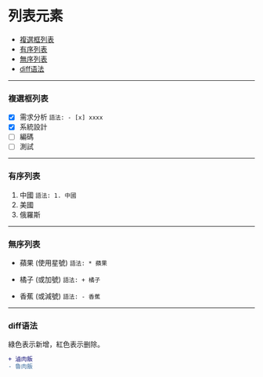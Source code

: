 # 列表元素
* [複選框列表](#複選框列表)
* [有序列表](#有序列表)
* [無序列表](#無序列表)
* [diff语法](#diff语法)

----------------------------------
### 複選框列表
- [x] 需求分析 `語法: - [x] xxxx`
- [x] 系統設計
- [ ] 編碼
- [ ] 測試
----------------------------------
### 有序列表
1. 中國   `語法: 1. 中國`
1. 美國
1. 俄羅斯
----------------------------------
### 無序列表
* 蘋果 (使用星號) `語法: * 蘋果`
+ 橘子 (或加號)   `語法: + 橘子`
- 香蕉 (或減號)   `語法: - 香蕉`
----------------------------------
### diff语法
綠色表示新增，紅色表示删除。
```diff
+ 滷肉飯
- 魯肉飯
```

